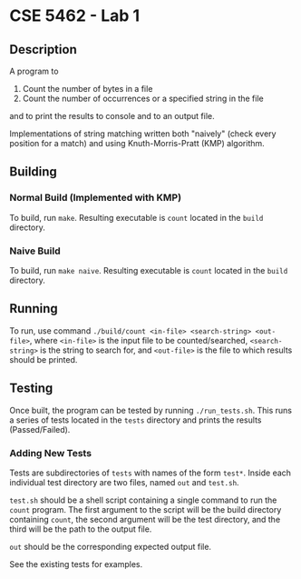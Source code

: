# CSE 5462 - Lab 1

## Description

A program to 

1. Count the number of bytes in a file
2. Count the number of occurrences or a specified string in the file

and to print the results to console and to an output file.

Implementations of string matching written both "naively" (check every position
for a match) and using Knuth-Morris-Pratt (KMP) algorithm.

## Building

### Normal Build (Implemented with KMP)

To build, run `make`. Resulting executable is `count` located in the `build` directory.

### Naive Build

To build, run `make naive`. Resulting executable is `count` located in the `build` directory.

## Running

To run, use command `./build/count <in-file> <search-string> <out-file>`, where
`<in-file>` is the input file to be counted/searched, `<search-string>` is the
string to search for, and `<out-file>` is the file to which results should be
printed.

## Testing

Once built, the program can be tested by running `./run_tests.sh`. This runs a
series of tests located in the `tests` directory and prints the results
(Passed/Failed).

### Adding New Tests

Tests are subdirectories of `tests` with names of the form `test*`. Inside each
individual test directory are two files, named `out` and `test.sh`.

`test.sh` should be a shell script containing a single command to run the
`count` program. The first argument to the script will be the build directory
containing `count`, the second argument will be the test directory, and the
third will be the path to the output file.

`out` should be the corresponding expected output file.

See the existing tests for examples.
